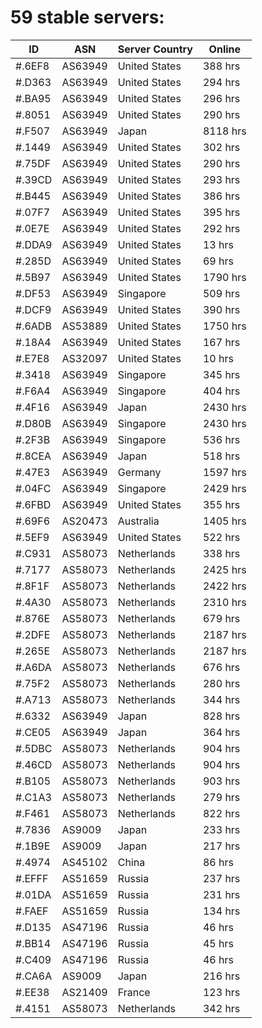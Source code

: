 # 59 stable servers:

| ID | ASN | Server Country | Online |
| ------ | ------ | ------ | ------ |
| #.6EF8 | AS63949 | United States | 388 hrs |
| #.D363 | AS63949 | United States | 294 hrs |
| #.BA95 | AS63949 | United States | 296 hrs |
| #.8051 | AS63949 | United States | 290 hrs |
| #.F507 | AS63949 | Japan | 8118 hrs |
| #.1449 | AS63949 | United States | 302 hrs |
| #.75DF | AS63949 | United States | 290 hrs |
| #.39CD | AS63949 | United States | 293 hrs |
| #.B445 | AS63949 | United States | 386 hrs |
| #.07F7 | AS63949 | United States | 395 hrs |
| #.0E7E | AS63949 | United States | 292 hrs |
| #.DDA9 | AS63949 | United States | 13 hrs |
| #.285D | AS63949 | United States | 69 hrs |
| #.5B97 | AS63949 | United States | 1790 hrs |
| #.DF53 | AS63949 | Singapore | 509 hrs |
| #.DCF9 | AS63949 | United States | 390 hrs |
| #.6ADB | AS53889 | United States | 1750 hrs |
| #.18A4 | AS63949 | United States | 167 hrs |
| #.E7E8 | AS32097 | United States | 10 hrs |
| #.3418 | AS63949 | Singapore | 345 hrs |
| #.F6A4 | AS63949 | Singapore | 404 hrs |
| #.4F16 | AS63949 | Japan | 2430 hrs |
| #.D80B | AS63949 | Singapore | 2430 hrs |
| #.2F3B | AS63949 | Singapore | 536 hrs |
| #.8CEA | AS63949 | Japan | 518 hrs |
| #.47E3 | AS63949 | Germany | 1597 hrs |
| #.04FC | AS63949 | Singapore | 2429 hrs |
| #.6FBD | AS63949 | United States | 355 hrs |
| #.69F6 | AS20473 | Australia | 1405 hrs |
| #.5EF9 | AS63949 | United States | 522 hrs |
| #.C931 | AS58073 | Netherlands | 338 hrs |
| #.7177 | AS58073 | Netherlands | 2425 hrs |
| #.8F1F | AS58073 | Netherlands | 2422 hrs |
| #.4A30 | AS58073 | Netherlands | 2310 hrs |
| #.876E | AS58073 | Netherlands | 679 hrs |
| #.2DFE | AS58073 | Netherlands | 2187 hrs |
| #.265E | AS58073 | Netherlands | 2187 hrs |
| #.A6DA | AS58073 | Netherlands | 676 hrs |
| #.75F2 | AS58073 | Netherlands | 280 hrs |
| #.A713 | AS58073 | Netherlands | 344 hrs |
| #.6332 | AS63949 | Japan | 828 hrs |
| #.CE05 | AS63949 | Japan | 364 hrs |
| #.5DBC | AS58073 | Netherlands | 904 hrs |
| #.46CD | AS58073 | Netherlands | 904 hrs |
| #.B105 | AS58073 | Netherlands | 903 hrs |
| #.C1A3 | AS58073 | Netherlands | 279 hrs |
| #.F461 | AS58073 | Netherlands | 822 hrs |
| #.7836 | AS9009 | Japan | 233 hrs |
| #.1B9E | AS9009 | Japan | 217 hrs |
| #.4974 | AS45102 | China | 86 hrs |
| #.EFFF | AS51659 | Russia | 237 hrs |
| #.01DA | AS51659 | Russia | 231 hrs |
| #.FAEF | AS51659 | Russia | 134 hrs |
| #.D135 | AS47196 | Russia | 46 hrs |
| #.BB14 | AS47196 | Russia | 45 hrs |
| #.C409 | AS47196 | Russia | 46 hrs |
| #.CA6A | AS9009 | Japan | 216 hrs |
| #.EE38 | AS21409 | France | 123 hrs |
| #.4151 | AS58073 | Netherlands | 342 hrs |

